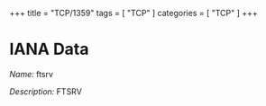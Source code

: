 +++
title = "TCP/1359"
tags = [ "TCP" ]
categories = [ "TCP" ]
+++

# IANA Data

_Name:_ ftsrv

_Description:_ FTSRV

